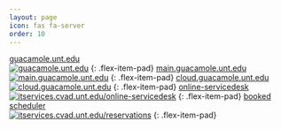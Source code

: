 ```yaml
---
layout: page
icon: fas fa-server
order: 10
---
```

[guacamole.unt.edu](http://guacamole.unt.edu/ 'Guacamole Portal')<br>[![guacamole.unt.edu](https://img.shields.io/website-up-down-green-red/http/guacamole.unt.edu.svg)](http://guacamole.unt.edu/)
{: .flex-item-pad} 
[main.guacamole.unt.edu](http://main.guacamole.unt.edu/ 'Physical Guacamole Portal')<br>[![main.guacamole.unt.edu](https://img.shields.io/website-up-down-green-red/http/main.guacamole.unt.edu.svg)](http://main.guacamole.unt.edu/)
{: .flex-item-pad}
[cloud.guacamole.unt.edu](http://cloud.guacamole.unt.edu/ 'Virtual Guacamole Portal')<br>[![cloud.guacamole.unt.edu](https://img.shields.io/website-up-down-green-red/http/cloud.guacamole.unt.edu.svg)](http://cloud.guacamole.unt.edu)
{: .flex-item-pad}
[online-servicedesk](https://itservices.cvad.unt.edu/online-servicedesk/ 'CVAD Online Service Desk')<br>[![itservices.cvad.unt.edu/online-servicedesk](https://img.shields.io/website-up-down-green-red/http/itservices.cvad.unt.edu/online-servicedesk.svg)](https://itservices.cvad.unt.edu/online-servicedesk)
{: .flex-item-pad}
[booked scheduler](http://itservices.cvad.unt.edu/reservations/ 'Booked Scheduler')<br>[![itservices.cvad.unt.edu/reservations](https://img.shields.io/website-up-down-green-red/http/itservices.cvad.unt.edu/reservations.svg)](http://itservices.cvad.unt.edu/reservations)
{: .flex-item-pad}

<!--
main-db.guacamole.unt.edu [![main-db.guacamole.unt.edu](https://img.shields.io/website-up-down-green-red/http/main-db.guacamole.unt.edu.svg)](http://main-db.guacamole.unt.edu/)
{: .flex-item}
-->

